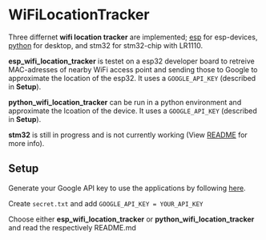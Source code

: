 # WiFiLocationTracker

Three differnet **wifi location tracker** are implemented; [esp](esp_wifi_location_tracker/README.md) for esp-devices, [python](python_wifi_location_tracker/README.md) for desktop, and stm32 for stm32-chip with LR1110.

**esp_wifi_location_tracker** is testet on a esp32 developer board to retreive MAC-adresses of nearby WiFi access point and sending those to Google to approximate the location of the esp32. It uses a `GOOGLE_API_KEY` (described in **Setup**).

**python_wifi_location_tracker** can be run in a python environment and approximate the lcoation of the device. It uses a `GOOGLE_API_KEY` (described in **Setup**).

**stm32** is still in progress and is not currently working (View [README](stm32/README.md) for more info).

## Setup

Generate your Google API key to use the applications by following [here](https://developers.google.com/maps/documentation/geolocation/get-api-key).

Create `secret.txt` and add `GOOGLE_API_KEY = YOUR_API_KEY`

Choose either **esp_wifi_location_tracker** or **python_wifi_location_tracker** and read the respectively README.md
